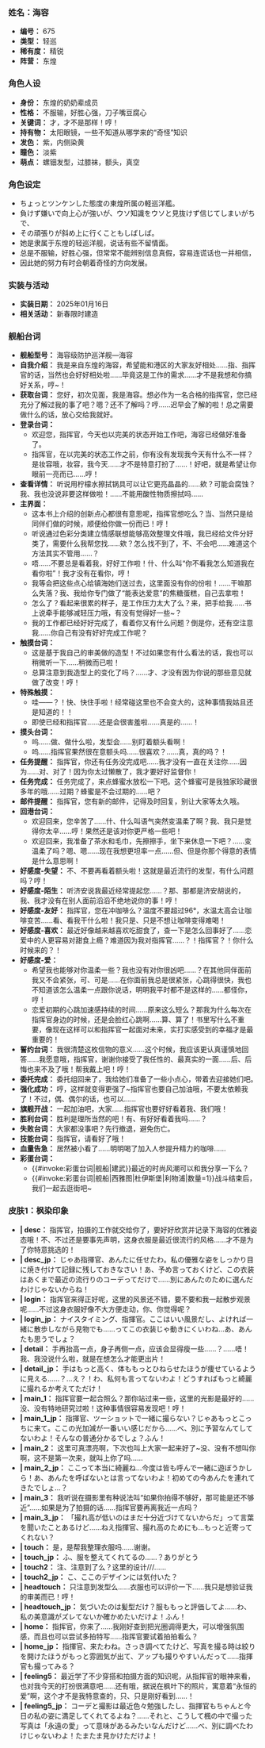 ### 姓名：海容
* **编号：** 675
* **类型：** 轻巡
* **稀有度：** 精锐
* **阵营：** 东煌


### 角色人设
* **身份：** 东煌的奶奶辈成员
* **性格：** 不服输，好胜心强，刀子嘴豆腐心
* **关键词：** 才，才不是那样！哼！
* **持有物：** 太阳眼镜，一些不知道从哪学来的“奇怪”知识
* **发色：** 紫，内侧染黄
* **瞳色：** 淡紫
* **萌点：** 螺钿发型，过膝袜，额头，真空


### 角色设定
* ちょっとツンケンした態度の東煌所属の軽巡洋艦。
* 負けず嫌いで向上心が強いが、ウソ知識をウソと見抜けず信じてしまいがちで、
* その頑張りが斜め上に行くこともしばしば。
* 她是隶属于东煌的轻巡洋舰，说话有些不留情面。
* 总是不服输，好胜心强，但常常不能辨别信息真假，容易连谎话也一并相信，
* 因此她的努力有时会朝着奇怪的方向发展。


### 实装与活动
* **实装日期：** 2025年01月16日
* **相关活动：** 新春限时建造


### 舰船台词
* **舰船型号：** 海容级防护巡洋舰—海容
* **自我介绍：** 我是来自东煌的海容，希望能和港区的大家友好相处……指、指挥官的话，当然也会好好相处啦……毕竟这是工作的需求……才不是我想和你搞好关系，哼~！
* **获取台词：** 您好，初次见面，我是海容。想必作为一名合格的指挥官，您已经充分了解过我的事了吧？嗯？还不了解吗？哼……迟早会了解的啦！总之需要做什么的话，放心交给我就好。
* **登录台词：**
  * 欢迎您，指挥官，今天也以完美的状态开始工作吧，海容已经做好准备了。
  * 指挥官，在以完美的状态工作之前，你有没有发现我今天有什么不一样？是妆容哦，妆容，我今天……才不是特意打扮了……！好吧，就是希望让你眼前一亮而已……哼！
* **查看详情：** 听说用柠檬水擦拭锅具可以让它更亮晶晶的……欸？可能会腐蚀？我、我也没说非要这样做啦！……不能用酸性物质擦拭吗……
* **主界面：**
  * 这本书上介绍的创新点心都很有意思呢，指挥官想吃么？当、当然只是给同伴们做的时候，顺便给你做一份而已！哼！
  * 听说通过色彩分类建立情感联想能够高效整理文件哦，我已经给文件分好类了，需要什么我帮您找……欸？怎么找不到了，不、不会吧……难道这个方法其实不管用……？
  * 唔……不要总是看着我，好好工作啦！什、什么叫“你不看我怎么知道我在看你啦”！我才没有在看你，哼！
  * 我等会把这些点心给镇海她们送过去，这里面没有你的份啦！……干嘛那么失落？我、我给你专门做了“能表达爱意”的焦糖蛋糕，自己去拿啦！
  * 怎么了？看起来很累的样子，是工作压力太大了么？来，把手给我……书上说牵手能够减轻压力哦，有没有觉得好一些~？
  * 我的工作都已经好好完成了，看着你又有什么问题？倒是你，还有空注意我……你自己有没有好好完成工作呢？
* **触摸台词：**
  * 这是基于我自己的审美做的造型！不过如果您有什么看法的话，我也可以稍微听一下……稍微而已啦！
  * 总算注意到我造型上的变化了吗？……才、才没有因为你说的那些意见就做了改变！哼！
* **特殊触摸：**
  * 哇——？！快、快住手啦！经常碰这里也不会变大的，这种事情我姑且还是知道的！！
  * 即使已经和指挥官……还是会很害羞啦……真是的……！
* **摸头台词：**
  * 呜……做、做什么啦，发型会……别盯着额头看啊！
  * 呜……指挥官果然很在意额头吗……很喜欢？……真，真的吗？！
* **任务提醒：** 指挥官，你还有任务没完成吧……我才没有一直在关注你……因为……对、对了！因为你太过懒散了，我才要好好监督你！
* **任务完成：** 任务完成了，来点蜂蜜水放松一下吧。这个蜂蜜可是我独家珍藏很多年的哦……过期？蜂蜜是不会过期的……吧？
* **邮件提醒：** 指挥官，您有新的邮件，记得及时回复，别让大家等太久哦。
* **回港台词：**
  * 欢迎回来，您辛苦了……什、什么叫语气突然变温柔了啊？我、我只是觉得你太辛……哼！果然还是该对你更严格一些吧！
  * 欢迎回来，我准备了茶水和毛巾，先擦擦手，坐下来休息一下吧？……变温柔了吗？嗯、嗯……现在我想更坦率一点……但、但是你那个得意的表情是什么意思啊！
* **好感度-失望：** 不、不要再看着额头啦！这就是最近流行的发型，有什么问题吗？哼！
* **好感度-陌生：** 听济安说我最近经常提起您……？那、那都是济安胡说的，我、我才没有在别人面前滔滔不绝地说你的事！哼！
* **好感度-友好：** 指挥官，您在冲咖啡么？温度不要超过96°，水温太高会让咖啡变苦……看、看我干什么啦！我只是、只是不想让咖啡变得难喝！
* **好感度-喜欢：** 最近好像越来越喜欢吃甜食了，查一下是怎么回事好了……恋爱中的人更容易对甜食上瘾？难道因为我对指挥官……？！指挥官？！你什么时候来的？！
* **好感度-爱：**
  * 希望我也能够对你温柔一些？我也没有对你很凶吧……？在其他同伴面前我又不会紧张，可、可是……在你面前我总是很紧张，心跳得很快，我也不知道该怎么温柔一点跟你说话，明明我平时都不是这样的……都怪你，哼！
  * 恋爱初期的心跳加速感持续的时间……原来这么短么？那我为什么每次在指挥官身边的时候，还是会脸红心跳啊……算、算了！书里写什么不重要，像现在这样可以和指挥官一起面对未来，实打实感受到的幸福才是最重要的！
* **誓约台词：** 我很清楚这枚信物的意义……这个时候，我应该更认真谨慎地回答……我愿意哦，指挥官，谢谢你接受了我任性的、最真实的一面……后、后悔也来不及了哦！帮我戴上吧！哼！
* **委托完成：** 委托组回来了，我给她们准备了一些小点心，带着去迎接她们吧。
* **强化成功：** 哼，这样就变得更强了~指挥官也要自己加油哦，不要太依赖我了！不过，偶、偶尔的话，也可以……
* **旗舰开战：** 一起加油吧，大家……指挥官也要好好看着我、我们哦！
* **胜利台词：** 胜利是理所当然的吧！有、有好好看着我吗……？
* **失败台词：** 大家都没事吧？先行撤退，避免伤亡。
* **技能台词：** 指挥官，请看好了哦！
* **血量告急：** 居然被小看了……明明喝了加入人参提升精力的咖啡……
* **彩蛋台词：**
  * {{#invoke:彩蛋台词|舰船|建武}}最近的时尚风潮可以和我分享一下么？
  * {{#invoke:彩蛋台词|舰船|西雅图|杜伊斯堡|利物浦|数量=1}}战斗结束后，我们一起去逛街吧~


### 皮肤1：枫染印象
* **| desc：** 指挥官，拍摄的工作就交给你了，要好好欣赏并记录下海容的优雅姿态哦！不、不过还是要事先声明，这身衣服是最近很流行的风格……才不是为了你特意挑选的！
* **| desc_jp：** じゃあ指揮官、あんたに任せたわ。私の優雅な姿をしっかり目に焼き付けて記録に残しておきなさい！あ、予め言っておくけど、この衣装はあくまで最近の流行りのコーデってだけで……別にあんたのために選んだわけじゃないからね！
* **| login：** 指挥官来得正好呢，这里的风景还不错，要不要和我一起散步观景呢……不过这身衣服好像不大方便走动，你、你觉得呢？
* **| login_jp：** ナイスタイミング、指揮官。ここはいい風景だし、よければ一緒に散歩しながら見物でも……ってこの衣装じゃ動きにくいわね…あ、あんたも思うでしょ？
* **| detail：** 手再抬高一点，身子再侧一点，应该会显得瘦一些……？……唔！我、我没说什么啦，就是在想怎么才能更出片！
* **| detail_jp：** 手はもっと高く、体ももっとひねらせたほうが痩せているように見える……？…え？！わ、私何も言ってないわよ！どうすればもっと綺麗に撮れるか考えてただけ！
* **| main_1：** 指挥官要一起合照么？那你站过来一些，这里的光影是最好的……没、没有特地研究过啦！这种事情很容易发现吧！哼！
* **| main_1_jp：** 指揮官、ツーショットで一緒に撮らない？じゃあもっとこっちに来て。ここの光加減が一番いい感じだから……べ、別に予習なんてしてないわよ！そんなの普通分かるでしょ？ふん！
* **| main_2：** 这里可真漂亮啊，下次也叫上大家一起来好了~没、没有不想叫你啊，这不是第一次来，就叫上你了吗……
* **| main_2_jp：** ここって本当に綺麗ね…今度は皆も呼んで一緒に遊ぼうかしら！あ、あんたを呼ばないとは言ってないわよ！初めての今あんたを連れてきたでしょ…？
* **| main_3：** 我听说在摄影里有种说法叫“如果你拍得不够好，那可能是还不够近”……如果是为了拍摄的话……指挥官要再离我近一点吗？
* **| main_3_jp：** 「撮れ高が低いのはまだ十分近づけてないからだ」って言葉を聞いたことあるけど……ねえ指揮官、撮れ高のためにも…もっと近寄ってくれない？
* **| touch：** 是，是帮我整理衣服吗……谢谢。
* **| touch_jp：** ふ、服を整えてくれてるの……？ありがとう
* **| touch2：** 注、注意到了么？这里的设计///……
* **| touch2_jp：** こ、ここのデザインには気付いた？
* **| headtouch：** 只注意到发型么……衣服也可以评价一下……我只是想验证我的审美而已！哼！
* **| headtouch_jp：** 気づいたのは髪型だけ？服ももっと評価してよ……わ、私の美意識がズレてないか確かめたいだけよ！ふん！
* **| home：** 指挥官，你来了……我刚好查到把光圈调得更大，可以增强氛围感，而且也可以尝试多拍特写……指挥官要试着拍拍看么？
* **| home_jp：** 指揮官、来たわね。さっき調べてたけど、写真を撮る時は絞りを開けたほうがもっと雰囲気が出て、アップも撮りやすいんだって……指揮官も撮ってみる？
* **| feeling5：** 最近学了不少穿搭和拍摄方面的知识呢，从指挥官的眼神来看，也对我今天的打扮很满意吧……还有哦，据说在枫叶下的照片，寓意着“永恒的爱”啊，这个才不是我特意查的，只、只是刚好看到……！
* **| feeling5_jp：** コーデと撮影は最近色々勉強したし、指揮官もちゃんと今日の私の姿に満足してくれてるよね？……それと、こうして楓の中で撮った写真は「永遠の愛」って意味があるみたいなんだけど……べ、別に調べたわけじゃないわよ！たまたま見かけただけよ！
